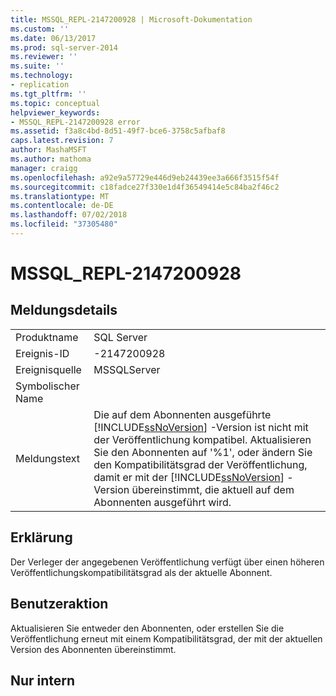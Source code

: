 ```yaml
---
title: MSSQL_REPL-2147200928 | Microsoft-Dokumentation
ms.custom: ''
ms.date: 06/13/2017
ms.prod: sql-server-2014
ms.reviewer: ''
ms.suite: ''
ms.technology:
- replication
ms.tgt_pltfrm: ''
ms.topic: conceptual
helpviewer_keywords:
- MSSQL_REPL-2147200928 error
ms.assetid: f3a8c4bd-8d51-49f7-bce6-3758c5afbaf8
caps.latest.revision: 7
author: MashaMSFT
ms.author: mathoma
manager: craigg
ms.openlocfilehash: a92e9a57729e446d9eb24439ee3a666f3515f54f
ms.sourcegitcommit: c18fadce27f330e1d4f36549414e5c84ba2f46c2
ms.translationtype: MT
ms.contentlocale: de-DE
ms.lasthandoff: 07/02/2018
ms.locfileid: "37305480"
---
```

# <a name="mssqlrepl-2147200928"></a>MSSQL_REPL-2147200928
    
## <a name="message-details"></a>Meldungsdetails  
  
|||  
|-|-|  
|Produktname|SQL Server|  
|Ereignis-ID|-2147200928|  
|Ereignisquelle|MSSQLServer|  
|Symbolischer Name||  
|Meldungstext|Die auf dem Abonnenten ausgeführte [!INCLUDE[ssNoVersion](../../includes/ssnoversion-md.md)] -Version ist nicht mit der Veröffentlichung kompatibel. Aktualisieren Sie den Abonnenten auf '%1', oder ändern Sie den Kompatibilitätsgrad der Veröffentlichung, damit er mit der [!INCLUDE[ssNoVersion](../../includes/ssnoversion-md.md)] -Version übereinstimmt, die aktuell auf dem Abonnenten ausgeführt wird.|  
  
## <a name="explanation"></a>Erklärung  
 Der Verleger der angegebenen Veröffentlichung verfügt über einen höheren Veröffentlichungskompatibilitätsgrad als der aktuelle Abonnent.  
  
## <a name="user-action"></a>Benutzeraktion  
 Aktualisieren Sie entweder den Abonnenten, oder erstellen Sie die Veröffentlichung erneut mit einem Kompatibilitätsgrad, der mit der aktuellen Version des Abonnenten übereinstimmt.  
  
## <a name="internal-only"></a>Nur intern  
  
